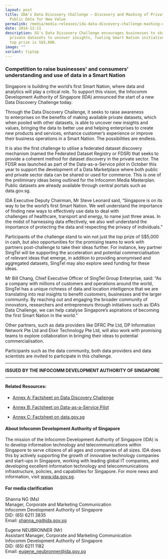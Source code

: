 ```yaml
---
layout: post
title: IDA’s Data Discovery Challenge — Discovery and Mashing of Private and
  Public Data for New Value
permalink: /media/media-releases/ida-data-discovery-challenge-mashing-of-private-public-data-for-new-value/
date: 2014-12-11
description: SG's Data Discovery Challenge encourages businesses to share
  private datasets to uncover insights, fueling Smart Nation initiatives. The
  top prize is S$5,000.
image: ""
variant: tiptap
---
```

<h3>Competition to raise businesses' and consumers’ understanding and use of data in a Smart Nation</h3>
<p>Singapore is building the world’s first Smart Nation, where data and analytics
will&nbsp;play a critical role. To support this vision, the Infocomm Development
Authority of Singapore (IDA) announced the start of a new Data Discovery
Challenge today.</p>
<p>Through the Data Discovery Challenge, it seeks to raise&nbsp;awareness
to&nbsp;enterprises&nbsp;on&nbsp;the benefits of making available private
datasets, which when&nbsp;pooled with other datasets,&nbsp;is able to&nbsp;uncover
new insights and values, bringing the data to better use and helping enterprises&nbsp;to&nbsp;create
new products and services, enhance&nbsp;customer’s experience&nbsp;or improve
their business operations in a Smart Nation.&nbsp;The possibilities are
endless.</p>
<p>It is also the first challenge to utilise a federated dataset discovery
mechanism (named the Federated Dataset Registry or FDSR) that seeks to
provide a coherent method for dataset discovery in the private sector.
The FDSR was launched as part of the Data-as-a-Service pilot in October
this year to support the development of a Data Marketplace where both public
and private sector data can be shared or used for commerce.&nbsp;This&nbsp;is
one of the preliminary ideas&nbsp;being&nbsp;outlined&nbsp;for the Infocomm
Media Masterplan. Public datasets are already available through central
portals such as data.gov.sg.</p>
<p>IDA Executive Deputy Chairman,&nbsp;Mr Steve Leonard said, “Singapore
is on its way to be the world’s first Smart Nation. We well understand
the importance of finding new ways to effectively use data to deal with
challenges&nbsp;of&nbsp;healthcare, transport and energy, to name just
three areas. In the midst of&nbsp;harnessing data effectively, we also&nbsp;well&nbsp;understand
the importance of protecting the data and respecting the privacy of individuals.”</p>
<p>Participants&nbsp;of&nbsp;the challenge stand to win not just the top
prize of S$5,000 in cash,&nbsp;but also opportunities for the promising
teams to work with partners post-challenge to take their ideas further.
For instance, key partner SingTel will&nbsp;be supporting&nbsp;the acceleration
and potential commercialisation of relevant ideas that emerge, in&nbsp;addition
to providing anonymised and aggregated datasets, SingTel may also explore
seed funding for these ideas.</p>
<p>Mr Bill Chang, Chief Executive Officer of SingTel Group Enterprise, said:
“As a company with millions of customers and operations&nbsp;around the
world, SingTel has a unique richness of data and location intelligence
that we are translating into real insights to benefit customers, businesses
and the larger community. By reaching out and engaging the broader community
of innovators, researchers and entrepreneurs through initiatives such as
IDA’s Data Challenge, we can help catalyse Singapore’s aspirations of becoming
the first Smart Nation in the world.”</p>
<p>Other partners, such as data providers like DFRC Pte Ltd, DP Information
Network Pte Ltd and Elixir Technology Pte Ltd, will&nbsp;also&nbsp;work
with promising teams to explore collaboration in bringing their ideas to
potential commercialisation.</p>
<p>Participants&nbsp;such as&nbsp;the data community,&nbsp;both&nbsp;data
providers and data scientists are invited to participate in this challenge.</p>
<hr>
<p><strong>ISSUED BY THE INFOCOMM DEVELOPMENT AUTHORITY OF SINGAPORE</strong>
</p>
<hr>
<h4>Related Resources:</h4>
<ul data-tight="true" class="tight">
<li>
<p><a href="/files/media/media-releases/Annex_A___Factsheet_on_Data_Discovery_Challenge.pdf" rel="noopener noreferrer nofollow" target="_blank">Annex A: Factsheet on Data Discovery Challenge</a>
</p>
</li>
<li>
<p><a href="/files/media/media-releases/Annex_B___Factsheet_on_Data_as_a_Service_Pilot.pdf" rel="noopener noreferrer nofollow" target="_blank">Annex B: Factsheet on Data-as-a-Service Pilot</a>
</p>
</li>
<li>
<p><a href="/files/media/media-releases/Annex_C___Factsheet_on_data_gov_sg.pdf" rel="noopener noreferrer nofollow" target="_blank">Annex C: Factsheet on data.gov.sg</a>
</p>
</li>
</ul>
<h4>About Infocomm Development Authority of Singapore</h4>
<p>The mission of the Infocomm Development Authority of Singapore (IDA) is
to develop information technology and telecommunications within Singapore
to serve citizens of all ages and companies of all sizes. IDA does this
by actively supporting the growth of innovative technology companies and
start-ups in Singapore, working with leading global IT companies, and developing
excellent information technology and telecommunications infrastructure,
policies, and capabilities for Singapore. For more news and information,
visit <a href="https://www.tech.gov.sg/files/media/media-releases/2014/12/Data%20Discovery%20Challenge%20%20Annex%20Apdf.pdf" rel="noopener noreferrer nofollow" target="_blank">www.ida.gov.sg</a>.</p>
<h4>For media clarification</h4>
<p>Shanna NG (Ms)
<br>Manager, Corporate and Marketing Communication
<br>Infocomm Development Authority of Singapore
<br>DID: (65) 6211 3835
<br>Email: <a href="https://www.tech.gov.sg/files/media/media-releases/2014/12/Data%20Discovery%20Challenge%20%20Annex%20Apdf.pdf" rel="noopener noreferrer nofollow" target="_blank">shanna_ng@ida.gov.sg</a>
</p>
<p>Eugene NEUBRONNER (Mr)
<br>Assistant Manager, Corporate and Marketing Communication
<br>Infocomm Development Authority of Singapore
<br>DID: (65) 6211 1182
<br>Email: <a href="https://www.tech.gov.sg/files/media/media-releases/2014/12/Data%20Discovery%20Challenge%20%20Annex%20Apdf.pdf" rel="noopener noreferrer nofollow" target="_blank">eugene_neubronner@ida.gov.sg</a>
</p>
<p></p>